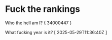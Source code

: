 # Fuck the rankings

Who the hell am I?
{ 34000447 }

What fucking year is it?
[ 2025-05-29T11:36:40Z ]
